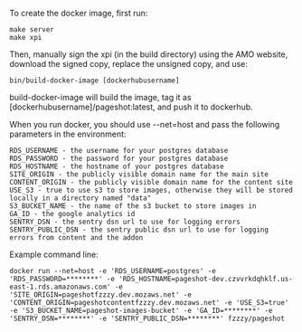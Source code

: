 To create the docker image, first run:

    make server
    make xpi

Then, manually sign the xpi (in the build directory) using the AMO website, download the signed copy, replace the unsigned copy, and use:

    bin/build-docker-image [dockerhubusername]

build-docker-image will build the image, tag it as [dockerhubusername]/pageshot:latest, and push it to dockerhub.

When you run docker, you should use --net=host and pass the following parameters in the environment:

    RDS_USERNAME - the username for your postgres database
    RDS_PASSWORD - the password for your postgres database
    RDS_HOSTNAME - the hostname of your postgres database
    SITE_ORIGIN - the publicly visible domain name for the main site
    CONTENT_ORIGIN - the publicly visible domain name for the content site
    USE_S3 - true to use s3 to store images, otherwise they will be stored locally in a directory named "data"
    S3_BUCKET_NAME - the name of the s3 bucket to store images in
    GA_ID - the google analytics id
    SENTRY_DSN - the sentry dsn url to use for logging errors
    SENTRY_PUBLIC_DSN - the sentry public dsn url to use for logging errors from content and the addon

Example command line:

    docker run --net=host -e 'RDS_USERNAME=postgres' -e 'RDS_PASSWORD=********' -e 'RDS_HOSTNAME=pageshot-dev.czvvrkdqhklf.us-east-1.rds.amazonaws.com' -e 'SITE_ORIGIN=pageshotfzzzy.dev.mozaws.net' -e 'CONTENT_ORIGIN=pageshotcontentfzzzy.dev.mozaws.net' -e 'USE_S3=true' -e 'S3_BUCKET_NAME=pageshot-images-bucket' -e 'GA_ID=********' -e 'SENTRY_DSN=********' -e 'SENTRY_PUBLIC_DSN=********' fzzzy/pageshot
